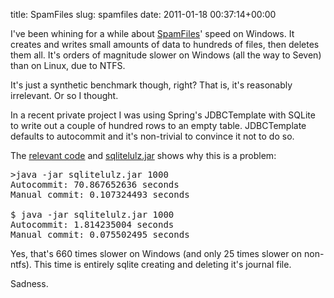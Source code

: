 title: SpamFiles
slug: spamfiles
date: 2011-01-18 00:37:14+00:00

I've been whining for a while about <a href="//git.goeswhere.com/?p=scratch.git;a=blob;f=src/SpamFiles.java">SpamFiles</a>' speed on Windows.  It creates and writes small amounts of data to hundreds of files, then deletes them all.  It's orders of magnitude slower on Windows (all the way to Seven) than on Linux, due to NTFS.

It's just a synthetic benchmark though, right?  That is, it's reasonably irrelevant.  Or so I thought.

In a recent private project I was using Spring's JDBCTemplate with SQLite to write out a couple of hundred rows to an empty table.  JDBCTemplate defaults to autocommit and it's non-trivial to convince it not to do so.

The <a href="//git.goeswhere.com/?p=sqlitelulz.git;a=summary">relevant code</a> and <a href="http://faux.uwcs.co.uk/sqlitelulz-v01.jar">sqlitelulz.jar</a> shows why this is a problem:

<pre>
>java -jar sqlitelulz.jar 1000
Autocommit: 70.867652636 seconds
Manual commit: 0.107324493 seconds

$ java -jar sqlitelulz.jar 1000
Autocommit: 1.814235004 seconds
Manual commit: 0.075502495 seconds
</pre>

Yes, that's 660 times slower on Windows (and only 25 times slower on non-ntfs).  This time is entirely sqlite creating and deleting it's journal file.

Sadness.
